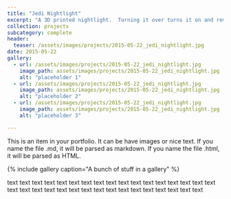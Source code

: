 ```yaml
---
title: "Jedi Nightlight"
excerpt: "A 3D printed nightlight.  Turning it over turns it on and reveals hidden patterns embedded in the walls."
collection: projects
subcategory: complete
header: 
  teaser: /assets/images/projects/2015-05-22_jedi_nightlight.jpg
date: 2015-05-22
gallery:
  - url: /assets/images/projects/2015-05-22_jedi_nightlight.jpg
    image_path: assets/images/projects/2015-05-22_jedi_nightlight.jpg
    alt: "placeholder 1"
  - url: /assets/images/projects/2015-05-22_jedi_nightlight.jpg
    image_path: assets/images/projects/2015-05-22_jedi_nightlight.jpg
    alt: "placeholder 2"
  - url: /assets/images/projects/2015-05-22_jedi_nightlight.jpg
    image_path: assets/images/projects/2015-05-22_jedi_nightlight.jpg
    alt: "placeholder 3"

---
```


This is an item in your portfolio. It can be have images or nice text. If you name the file .md, it will be parsed as markdown. If you name the file .html, it will be parsed as HTML. 

{% include gallery caption="A bunch of stuff in a gallery" %}

text text text text text text text text text text text text text text text text text text text text text text text text text text text text text text text text text 

